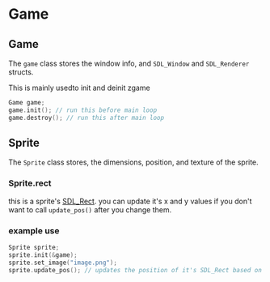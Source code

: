# Game
## Game
The `game` class stores the window info, and `SDL_Window` and `SDL_Renderer` structs.

This is mainly usedto init and deinit zgame
```C++
Game game;
game.init(); // run this before main loop
game.destroy(); // run this after main loop
```

## Sprite
The `Sprite` class stores, the dimensions, position, and texture of the sprite. 
### Sprite.rect
this is a sprite's [SDL_Rect](https://wiki.libsdl.org/SDL2/SDL_Rect). you can update it's x and y values if you don't want to call `update_pos()` after you change them.

### example use
```C++
Sprite sprite;
sprite.init(&game);
sprite.set_image("image.png");
sprite.update_pos(); // updates the position of it's SDL_Rect based on sprite.x, sprite.y, sprite.vel, and gravity
```


